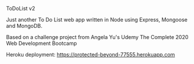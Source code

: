 ToDoList v2

Just another To Do List web app written in Node using Express, Mongoose and MongoDB.

Based on a challenge project from Angela Yu's Udemy The Complete 2020 Web Development Bootcamp

Heroku deployment: https://protected-beyond-77555.herokuapp.com
